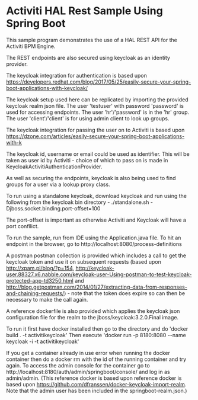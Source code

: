 # Activiti HAL Rest Sample Using Spring Boot

This sample program demonstrates the use of a HAL REST API for the Activiti BPM Engine.

The REST endpoints are also secured using keycloak as an identity provider.

The keycloak integration for authentication is based upon https://developers.redhat.com/blog/2017/05/25/easily-secure-your-spring-boot-applications-with-keycloak/ 

The keycloak setup used here can be replicated by importing the provided keycloak realm json file. The user 'testuser' with password 'password' is used for accessing endpoints. The user 'hr'/'password' is in the 'hr' group. The user 'client'/'client' is for using admin client to look up groups.

The keycloak integration for passing the user on to Activiti is based upon https://dzone.com/articles/easily-secure-your-spring-boot-applications-with-k

The keycloak id, username or email could be used as identifier. This will be taken as user id by Activiti - choice of which to pass on is made in KeycloakActivitiAuthenticationProvider.

As well as securing the endpoints, keycloak is also being used to find groups for a user via a lookup proxy class.

To run using a standalone keycloak, download keycloak and run using the following from the keycloak bin directory - ./standalone.sh -Djboss.socket.binding.port-offset=100

The port-offset is important as otherwise Activiti and Keycloak will have a port confllict.

To run the sample, run from IDE using the Application.java file. To hit an endpoint in the browser, go to http://localhost:8080/process-definitions

A postman postman collection is provided which includes a call to get the keycloak token and use it on subsequent requests (based upon http://xpam.pl/blog/?p=154, http://keycloak-user.88327.x6.nabble.com/keycloak-user-Using-postman-to-test-keycloak-protected-app-td3250.html and http://blog.getpostman.com/2014/01/27/extracting-data-from-responses-and-chaining-requests/) - note that the token does expire so can then be necessary to make the call again.

A reference dockerfile is also provided which applies the keycloak json configuration file for the realm to the jboss/keycloak:3.2.0.Final image.

To run it first have docker installed then go to the directory and do 'docker build . -t activitikeycloak' Then execute 'docker run -p 8180:8080 --name keycloak -i -t activitikeycloak'

If you get a container already in use error when running the docker container then do a docker rm with the id of the running container and try again. To access the admin console for the container go to http://localhost:8180/auth/admin/springboot/console/ and log in as admin/admin. (This reference docker is based upon reference docker is based upon https://github.com/dfranssen/docker-keycloak-import-realm. Note that the admin user has been included in the springboot-realm.json.)
